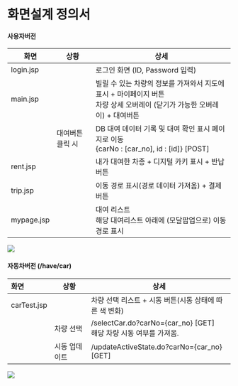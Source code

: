 # 화면설계 정의서



#### **사용자버전** 

| 화면       | 상황             | 상세                                                         |
| ---------- | ---------------- | ------------------------------------------------------------ |
| login.jsp  |                  | 로그인 화면  (ID, Password 입력)                             |
| main.jsp   |                  | 빌릴 수 있는  차량의 정보를 가져와서 지도에 표시 + 마이페이지 버튼<br/>차량 상세  오버레이 (닫기가 가능한 오버레이) + 대여버튼 |
|            | 대여버튼 클릭 시 | DB 대여  데이터 기록 및 대여 확인 표시 페이지로 이동 <br/> {carNo : [car_no], id : [id]} [POST] |
| rent.jsp   |                  | 내가 대여한  차종 + 디지털 카키 표시 + 반납 버튼             |
| trip.jsp   |                  | 이동 경로  표시(경로 데이터 가져옴) + 결제 버튼              |
| mypage.jsp |                  | 대여 리스트<br/>해당 대여리스트  아래에 (모달팝업으로) 이동경로 표시 |

[![](https://mermaid.ink/img/eyJjb2RlIjoic2VxdWVuY2VEaWFncmFtXG5cdHBhcnRpY2lwYW50IOyLnOyekVxuXHRwYXJ0aWNpcGFudCBsb2dpbi5qc3Bcblx0cGFydGljaXBhbnQgbWFpbi5qc3Bcblx0cGFydGljaXBhbnQgcmVudC5qc3Bcblx0cGFydGljaXBhbnQgdHJpcC5qc3Bcblx0cGFydGljaXBhbnQgbXlwYWdlLmpzcFxuXHRcblx07Iuc7J6RIC0tPj4gbG9naW4uanNwIDogW2luZGV4LmRvXVxuXHRcblx0bG9naW4uanNwIC0tPj4gbWFpbi5qc3AgOiDroZzqt7jsnbgg7JqU7LKtPGJyLz5bL2xvZ2luLmRvXVxuXHRsb2dpbi5qc3AgLT4-IGxvZ2luLmpzcCA6IOyLpO2MqOyLnFxuXHRcblx0Tm90ZSBsZWZ0IG9mIGxvZ2luLmpzcCA6IOuhnOq3uOyduCDtm4Qg7IS47IWY7Jyg7KeAXG5cdFxuXHRsb29wIOqwgOuKpeywqOufiSDtmZXsnbhcblx0XHRtYWluLmpzcCAtLT4-IG1haW4uanNwIDogWy9tYWluLmRvP2Nhck5vPXtjYXJfbm99XVxuXHRlbmRcblx0bWFpbi5qc3AgLS0-PiByZW50LmpzcCA6IOuMgOyXrOuyhO2KvCDtgbTrpq08YnIvPlsvcmVudC5kb11cblx0XG5cdHJlbnQuanNwIC0tPj4gdHJpcC5qc3AgOiDrsJjrgqnrsoTtirwg7YG066atPGJyLz5bL3JldHVybi5kbz9jYXJObz17Y2FyX25vfV1cblx0cmVudC5qc3AgLT4-IHJlbnQuanNwIDog7Iuk7Yyo7IucXG5cdHRyaXAuanNwIC0tPj4gbWFpbi5qc3AgOiDshLHqs7Xsi5wg66as64uk7J2066CJ7Yq4PGJyLz5bL3BheS5kb11cblx0XG5cdG1haW4uanNwIC0tPj4gbXlwYWdlLmpzcCA6IOuniOydtO2OmOydtOyngCDtgbTrpq08YnIvPltteXBhZ2UuZG9dXG5cdGxvb3Ag64yA7JesIOyDgeyEuCDtkZzsi5xcblx0XHRteXBhZ2UuanNwIC0tPj4gbXlwYWdlLmpzcCA6IFtteXBhZ2UuZG8_cmVudE5vPXJlbnRfbm9dXG5cdGVuZCIsIm1lcm1haWQiOnsidGhlbWUiOiJkZWZhdWx0In19)](https://mermaid-js.github.io/mermaid-live-editor/#/edit/eyJjb2RlIjoic2VxdWVuY2VEaWFncmFtXG5cdHBhcnRpY2lwYW50IOyLnOyekVxuXHRwYXJ0aWNpcGFudCBsb2dpbi5qc3Bcblx0cGFydGljaXBhbnQgbWFpbi5qc3Bcblx0cGFydGljaXBhbnQgcmVudC5qc3Bcblx0cGFydGljaXBhbnQgdHJpcC5qc3Bcblx0cGFydGljaXBhbnQgbXlwYWdlLmpzcFxuXHRcblx07Iuc7J6RIC0tPj4gbG9naW4uanNwIDogW2luZGV4LmRvXVxuXHRcblx0bG9naW4uanNwIC0tPj4gbWFpbi5qc3AgOiDroZzqt7jsnbgg7JqU7LKtPGJyLz5bL2xvZ2luLmRvXVxuXHRsb2dpbi5qc3AgLT4-IGxvZ2luLmpzcCA6IOyLpO2MqOyLnFxuXHRcblx0Tm90ZSBsZWZ0IG9mIGxvZ2luLmpzcCA6IOuhnOq3uOyduCDtm4Qg7IS47IWY7Jyg7KeAXG5cdFxuXHRsb29wIOqwgOuKpeywqOufiSDtmZXsnbhcblx0XHRtYWluLmpzcCAtLT4-IG1haW4uanNwIDogWy9tYWluLmRvP2Nhck5vPXtjYXJfbm99XVxuXHRlbmRcblx0bWFpbi5qc3AgLS0-PiByZW50LmpzcCA6IOuMgOyXrOuyhO2KvCDtgbTrpq08YnIvPlsvcmVudC5kb11cblx0XG5cdHJlbnQuanNwIC0tPj4gdHJpcC5qc3AgOiDrsJjrgqnrsoTtirwg7YG066atPGJyLz5bL3JldHVybi5kbz9jYXJObz17Y2FyX25vfV1cblx0cmVudC5qc3AgLT4-IHJlbnQuanNwIDog7Iuk7Yyo7IucXG5cdHRyaXAuanNwIC0tPj4gbWFpbi5qc3AgOiDshLHqs7Xsi5wg66as64uk7J2066CJ7Yq4PGJyLz5bL3BheS5kb11cblx0XG5cdG1haW4uanNwIC0tPj4gbXlwYWdlLmpzcCA6IOuniOydtO2OmOydtOyngCDtgbTrpq08YnIvPltteXBhZ2UuZG9dXG5cdGxvb3Ag64yA7JesIOyDgeyEuCDtkZzsi5xcblx0XHRteXBhZ2UuanNwIC0tPj4gbXlwYWdlLmpzcCA6IFtteXBhZ2UuZG8_cmVudE5vPXJlbnRfbm9dXG5cdGVuZCIsIm1lcm1haWQiOnsidGhlbWUiOiJkZWZhdWx0In19)





#### 자동차버전 (/have/car)

| 화면        | 상황          | 상세                                                         |
| :---------- | ------------- | ------------------------------------------------------------ |
| carTest.jsp |               | 차량 선택  리스트 + 시동 버튼(시동 상태에 따른 색 변화)      |
|             | 차량 선택     | /selectCar.do?carNo={car_no} [GET]<br/>해당 차량 시동 여부를 가져옴. |
|             | 시동 업데이트 | /updateActiveState.do?carNo={car_no} [GET]                   |

[![](https://mermaid.ink/img/eyJjb2RlIjoic2VxdWVuY2VEaWFncmFtXG5cdHBhcnRpY2lwYW50IOyLnOyekVxuXHRwYXJ0aWNpcGFudCBjYXJUZXN0LmpzcFxuXHRwYXJ0aWNpcGFudCBzZXJ2ZXJcblx0XG5cdOyLnOyekSAtLT4-IGNhclRlc3QuanNwIDogL21haW4uZG9cblx0bG9vcCDssKjrn4kg7ISg7YOdXG5cdFx0Y2FyVGVzdC5qc3AtLT4-c2VydmVyICA6IC9zZWxlY3RDYXIuZG8_Y2FyTm89e2Nhcl9ub31cblx0XHRzZXJ2ZXItPj5jYXJUZXN0LmpzcCA6IOywqOufiSDsi5zrj5kg7Jes67aAXG5cdGVuZFxuXHRcblx0bG9vcCDsi5zrj5kg67KE7Yq8IO2BtOumrVxuXHRcdGNhclRlc3QuanNwLS0-PnNlcnZlciA6ICAvdXBkYXRlQWN0aXZlU3RhdGUuZG8_Y2FyTm89e2Nhcl9ub31cblx0XHRzZXJ2ZXIgLT4-IGNhclRlc3QuanNwIDog7Iuc64-Z7KCV67O0IOyXheuNsOydtO2KuFxuXHRlbmQiLCJtZXJtYWlkIjp7InRoZW1lIjoiZGVmYXVsdCJ9LCJ1cGRhdGVFZGl0b3IiOmZhbHNlfQ)](https://mermaid-js.github.io/mermaid-live-editor/#/edit/eyJjb2RlIjoic2VxdWVuY2VEaWFncmFtXG5cdHBhcnRpY2lwYW50IOyLnOyekVxuXHRwYXJ0aWNpcGFudCBjYXJUZXN0LmpzcFxuXHRwYXJ0aWNpcGFudCBzZXJ2ZXJcblx0XG5cdOyLnOyekSAtLT4-IGNhclRlc3QuanNwIDogL21haW4uZG9cblx0bG9vcCDssKjrn4kg7ISg7YOdXG5cdFx0Y2FyVGVzdC5qc3AtLT4-c2VydmVyICA6IC9zZWxlY3RDYXIuZG8_Y2FyTm89e2Nhcl9ub31cblx0XHRzZXJ2ZXItPj5jYXJUZXN0LmpzcCA6IOywqOufiSDsi5zrj5kg7Jes67aAXG5cdGVuZFxuXHRcblx0bG9vcCDsi5zrj5kg67KE7Yq8IO2BtOumrVxuXHRcdGNhclRlc3QuanNwLS0-PnNlcnZlciA6ICAvdXBkYXRlQWN0aXZlU3RhdGUuZG8_Y2FyTm89e2Nhcl9ub31cblx0XHRzZXJ2ZXIgLT4-IGNhclRlc3QuanNwIDog7Iuc64-Z7KCV67O0IOyXheuNsOydtO2KuFxuXHRlbmQiLCJtZXJtYWlkIjp7InRoZW1lIjoiZGVmYXVsdCJ9LCJ1cGRhdGVFZGl0b3IiOmZhbHNlfQ)



